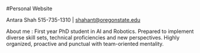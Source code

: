 #Personal Website

Antara Shah 
515-735-1310 | shahant@oregonstate.edu 

About me : 
First year PhD student in AI and Robotics. Prepared to implement diverse skill sets, technical proficiencies and new perspectives. Highly organized, proactive and punctual with team-oriented mentality.
